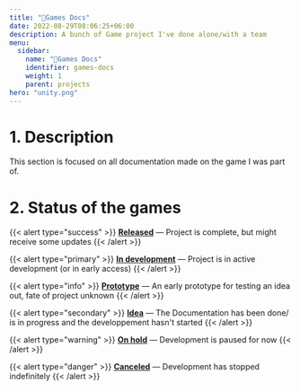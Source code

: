 ```yaml
---
title: "📕Games Docs"
date: 2022-08-29T08:06:25+06:00
description: A bunch of Game project I've done alone/with a team
menu:
  sidebar:
    name: "📕Games Docs"
    identifier: games-docs
    weight: 1
    parent: projects
hero: "unity.png"
---
```


# 1. Description
This section is focused on all documentation made on the game I was part of.

# 2. Status of the games
{{< alert type="success" >}}
**[Released](/tags/status-released)** — Project is complete, but might receive some updates
{{< /alert >}}

{{< alert type="primary" >}}
**[In development](/tags/status-in-development)** — Project is in active development (or in early access)
{{< /alert >}}

{{< alert type="info" >}}
**[Prototype](/tags/status-prototype)** — An early prototype for testing an idea out, fate of project unknown
{{< /alert >}}

{{< alert type="secondary" >}}
**[Idea](/tags/status-idea)** — The Documentation has been done/ is in progress and the developpement hasn't started
{{< /alert >}}

{{< alert type="warning" >}}
**[On hold](/tags/status-on-hold)** — Development is paused for now
{{< /alert >}}

{{< alert type="danger" >}}
**[Canceled](/tags/status-canceled)** — Development has stopped indefinitely
{{< /alert >}}
